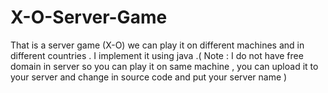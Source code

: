 # X-O-Server-Game

That is a server game (X-O) we can play it on different machines and in different countries . I implement it using java .( Note : I do not have free domain in server so you can play it on same machine , you can upload it to your server and change in source code and put your server name )
